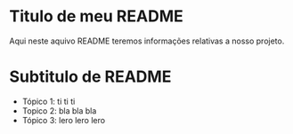 # Titulo de meu README

Aqui neste aquivo README teremos informações relativas a nosso projeto.

# Subtitulo de README

- Tópico 1: ti ti ti
- Topico 2: bla bla bla
- Tópico 3: lero lero lero